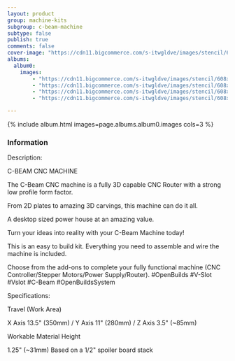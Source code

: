 ```yaml
---
layout: product
group: machine-kits
subgroup: c-beam-machine
subtype: false
publish: true
comments: false
cover-image: "https://cdn11.bigcommerce.com/s-itwgldve/images/stencil/608x608/products/246/3295/cbeam_mach_black_v2__28441.1675310617.png?c=2"
albums:
  album0:
    images:
        - "https://cdn11.bigcommerce.com/s-itwgldve/images/stencil/608x608/products/246/3295/cbeam_mach_black_v2__28441.1675310617.png?c=2"
        - "https://cdn11.bigcommerce.com/s-itwgldve/images/stencil/608x608/products/246/3296/cbeam_mach_silver_v1__85192.1675310617.png?c=2"
        - "https://cdn11.bigcommerce.com/s-itwgldve/images/stencil/608x608/products/246/2449/cbeam_machine_i2_w_1__69025.1675310616.jpg?c=2"
        - "https://cdn11.bigcommerce.com/s-itwgldve/images/stencil/608x608/products/246/2450/cbeam_machine_i_w_1__66104.1675310617.jpg?c=2"

---
```


{% include album.html images=page.albums.album0.images cols=3 %}

### Information

Description:
 

  C-BEAM CNC MACHINE

The C-Beam CNC machine is a fully 3D capable CNC Router with a strong low profile form factor.

From 2D plates to amazing 3D carvings, this machine can do it all.

A desktop sized power house at an amazing value. 

Turn your ideas into reality with your C-Beam Machine today!

This is an easy to build kit. Everything you need to assemble and wire the machine is included. 

Choose from the add-ons to complete your fully functional machine (CNC Controller/Stepper Motors/Power Supply/Router). #OpenBuilds #V-Slot #Vslot #C-Beam #OpenBuildsSystem

  Specifications:

  Travel (Work Area)

  X Axis 13.5" (350mm) / Y Axis 11" (280mm) / Z Axis 3.5" (~85mm)

  Workable Material Height

  1.25" (~31mm) Based on a 1/2" spoiler board stack

